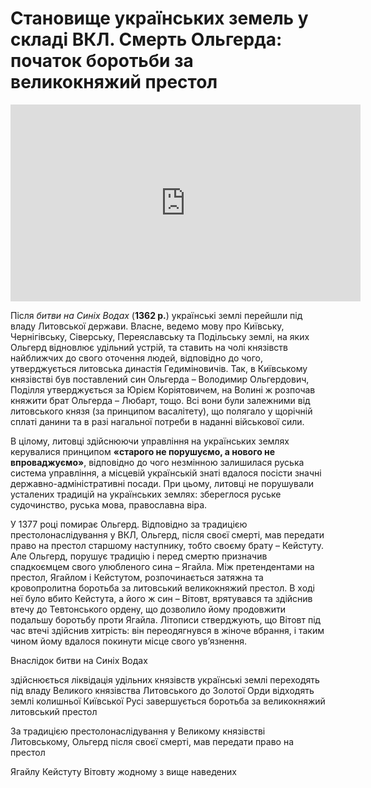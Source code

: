 # Становище українських земель у складі ВКЛ. Смерть Ольгерда: початок боротьби за великокняжий престол


<div class="fluidMedia">
<iframe align="center" width="560" height="315" src="https://www.youtube.com/embed/5KQh7p1RzDw" frameborder="0" allowfullscreen></iframe>
</div>
<div class="popup">
</div>

<p>Після <i>битви на Синіх Водах</i> (<b>1362 р.</b>) українські землі перейшли під владу Литовської держави. Власне, ведемо мову про Київську, Чернігівську, Cіверську, Переяславську та Подільську землі, на яких Ольгерд відновлює удільний устрій, та ставить на чолі князівств найближчих до свого оточення людей, відповідно до чого, утверджується литовська династія Гедиміновичів. Так, в Київському князівстві був поставлений син Ольгерда – Володимир Ольгердович, Поділля утверджується за Юрієм Коріятовичем, на Волині ж розпочав княжити брат Ольгерда – Любарт, тощо. Всі вони були залежними від литовського князя (за принципом васалітету), що полягало у щорічній сплаті данини та в разі нагальної потреби в наданні військової сили.</p>
<p>В цілому, литовці здійснюючи управління на українських землях керувалися принципом <b>«старого не порушуємо, а нового не впроваджуємо»</b>, відповідно до чого незмінною залишилася руська система управління, а місцевій українській знаті вдалося посісти значні державно-адміністративні посади. При цьому, литовці не порушували усталених традицій  на українських землях: збереглося руське судочинство, руська мова, православна віра. </p>
<p>У 1377 році помирає Ольгерд. Відповідно за традицією престолонаслідування у ВКЛ, Ольгерд, після своєї смерті, мав передати право на престол старшому наступнику, тобто своєму брату – Кейстуту. Але Ольгерд, порушує традицію і перед смертю призначив спадкоємцем свого улюбленого сина – Ягайла. Між претендентами на престол, Ягайлом і Кейстутом, розпочинається затяжна та кровопролитна боротьба за литовський великокняжий престол. В ході неї було вбито Кейстута, а його ж син – Вітовт, врятувався та здійснив втечу до Тевтонського ордену, що дозволило йому продовжити подальшу боротьбу проти Ягайла. Літописи стверджують, що Вітовт під час втечі здійснив хитрість: він переодягнувся в жіноче вбрання, і таким чином йому вдалося покинути місце свого ув’язнення.</p>

<quiz>
<question>
	<p>Внаслідок битви на Синіх Водах</p>
        <answer>здійснюється ліквідація удільних князівств</answer>
	<answer correct>українські землі переходять під владу Великого князівства Литовського</answer>
        <answer>до Золотої Орди відходять землі колишньої Київської Русі</answer>
	<answer>завершується боротьба за великокняжий литовський престол</answer>
</question>

<question>
	<p>За традицією престолонаслідування у Великому князівстві Литовському, Ольгерд після своєї смерті, мав передати право на престол</p>
        <answer>Ягайлу</answer>
	<answer correct>Кейстуту</answer>
        <answer>Вітовту</answer>
	<answer>жодному з вище наведених</answer>
</question>
</quiz>